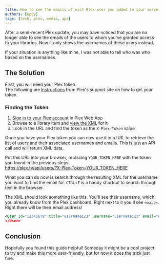 ```yaml
---
title: How to see the emails of each Plex user you added to your server
authors: [npgy]
tags: [tech, plex, media, api]
---
```


After a semi-recent Plex update, you may have noticed that you are no longer able to see the emails of the users to whom you've granted access to your libraries. Now it only shows the usernames of these users instead.

If your situation is anything like mine, I was not able to tell who was who based on the usernames.

<!--truncate-->

## The Solution
First, you will need your Plex token.  
The following are [instructions](https://support.plex.tv/articles/204059436-finding-an-authentication-token-x-plex-token/) from Plex's support site on how to get your token.

### Finding the Token
1. [Sign in to your Plex account](https://support.plex.tv/articles/200933616-plex-account/) in Plex Web App
2. Browse to a library item and [view the XML](https://support.plex.tv/articles/201998867-investigate-media-information-and-formats/) for it
3. Look in the URL and find the token as the `X-Plex-Token` value

Once you have your Plex token you can now use it in a URL to retrieve the list of users and their associated usernames and emails. This is just an API call and will return XML data.

Put this URL into your browser, replacing `YOUR_TOKEN_HERE` with the token you found in the previous steps.  
https://plex.tv/api/users/?X-Plex-Token=YOUR_TOKEN_HERE

What you can do now is search through the resulting XML for the username you want to find the email for. `CTRL`+`F` is a handy shortcut to search through text in the browser.

The XML should look something like this. You'll see their username, which you already know from the Plex dashboard. Right next to it you'll see `email=`. Right there will be their email address!
```xml
<User id="12345678" title="username123" username="username123" email="username123@gmail.com" other-attrs...">
</User>
```

## Conclusion
Hopefully you found this guide helpful! Someday it might be a cool project to try and make this more user-friendly, but for now it does the trick just fine.